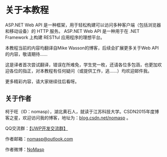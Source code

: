 # 关于本教程

ASP.NET Web API 是一种框架，用于轻松构建可以访问多种客户端（包括浏览器和移动设备）的 HTTP 服务。 ASP.NET Web API 是一种用于在 .NET Framework 上构建 RESTful 应用程序的理想平台。

本教程当前的内容均翻译自Mike Wasson的博客，后续会扩展更多关于Web API的内容，敬请期待……

这是译者首次尝试翻译，错误在所难免，学生党一枚，还请各位多包涵，也更加欢迎各位的指正，对本教程有任何疑问（或提供工作，逃……）均欢迎邮件我。

更多精彩内容，请大家继续往后看呀。

**关于作者**
----

柯于旺（ID：nomasp），湖北黄石人，就读于江苏科技大学。CSDN2015年度博客之星，欢迎访问我的博客，地址为：<a href="http://blog.csdn.net/nomasp" target="_blank">blog.csdn.net/nomasp</a> 。

QQ交流群：<a href="http://jq.qq.com/?_wv=1027&k=2Hju2Xm" target="_blank">【UWP开发交流群】</a> 

作者邮箱：nomasp@outlook.com

作者微博：<a href="http://weibo.com/nomasp" target="_blank">NoMasp</a> 
